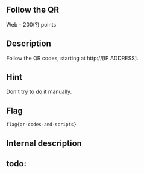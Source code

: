 ## Follow the QR
Web - 200(?) points

Description
------------
Follow the QR codes, starting at http://[IP ADDRESS].

Hint
------------
Don't try to do it manually.

Flag
------------

`flag{qr-codes-and-scripts}`


Internal description
------------

todo:
-------------
